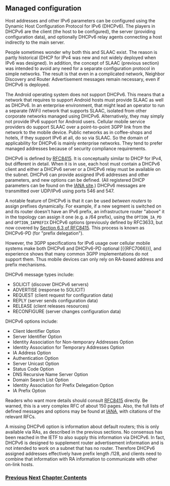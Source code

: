## Managed configuration

Host addresses and other IPv6 parameters can be configured using the Dynamic Host Configuration Protocol for IPv6 (DHCPv6). The players in DHCPv6 are the client (the host to be configured), the server (providing configuration data), and optionally DHCPv6 relay agents connecting a host indirectly to the main server.

People sometimes wonder why both this and SLAAC exist. The reason is partly historical (DHCP for IPv4 was new and not widely deployed when IPv6 was designed). In addition, the concept of SLAAC (previous section) was intended to avoid any need for a separate configuration protocol in simple networks. The result is that even in a complicated network, Neighbor Discovery and Router Advertisement messages remain necessary, even if DHCPv6 is deployed.

The Android operating system does not support DHCPv6. This means that a network that requires to support Android hosts must provide SLAAC as well as DHCPv6. In an enterprise environment, that might lead an operator to run a separate (WiFi) network that supports SLAAC, isolated from other corporate networks managed using DHCPv6. Alternatively, they may simply not provide IPv6 support for Android users. Cellular mobile service providers do support SLAAC over a point-to-point 3GPP link from the network to the mobile device. Public networks as in coffee-shops and hotels, if they support IPv6 at all, do so via SLAAC. So the domain of applicability for DHCPv6 is mainly enterprise networks. They tend to prefer managed addresses because of security compliance requirements.

DHCPv6 is defined by [RFC8415](https://www.rfc-editor.org/info/rfc8415). It is conceptually similar to DHCP for IPv4, but different in detail. When it is in use, each host must contain a DHCPv6 client and either a DHCPv6 server or a DHCPv6 relay must be available on the subnet. DHCPv6 can provide assigned IPv6 addresses and other parameters, and new options can be defined. (All registered DHCP parameters can be found on the [IANA site](https://www.iana.org/assignments/dhcpv6-parameters/dhcpv6-parameters.xhtml#dhcpv6-parameters-2).) DHCPv6 messages are transmitted over UDP/IPv6 using ports 546 and 547.

A notable feature of DHCPv6 is that it can be used *between routers* to assign prefixes dynamically. For example, if a new segment is switched on and its router doesn't have an IPv6 prefix, an infrastructure router "above" it in the topology can assign it one (e.g. a /64 prefix), using the `OPTION_IA_PD` and `OPTION_IAPREFIX` DHCPv6 options (previously defined by RFC3633, but now covered by [Section 6.3 of RFC8415](https://www.rfc-editor.org/rfc/rfc8415.html#section-6.3). This process is known as DHCPv6-PD (for "prefix delegation").

However, the 3GPP specifications for IPv6 usage over cellular mobile systems make both DHCPv6 and DHCPv6-PD optional \[{{RFC7066}}], and experience shows that many common 3GPP implementations do not support them. Thus mobile devices can only rely on RA-based address and prefix mechanisms.

DHCPv6 message types include:

- SOLICIT (discover DHCPv6 servers)
- ADVERTISE (response to SOLICIT)
- REQUEST (client request for configuration data)
- REPLY   (server sends configuration data)
- RELEASE (client releases resources)
- RECONFIGURE (server changes configuration data)

DHCPv6 options include:

- Client Identifier Option
- Server Identifier Option
- Identity Association for Non-temporary Addresses Option
- Identity Association for Temporary Addresses Option
- IA Address Option
- Authentication Option
- Server Unicast Option
- Status Code Option
- DNS Recursive Name Server Option
- Domain Search List Option
- Identity Association for Prefix Delegation Option
- IA Prefix Option

Readers who want more details should consult [RFC8415](https://www.rfc-editor.org/info/rfc8415) directly.
Be warned, this is a very complex RFC of about 150 pages. Also, the full lists of defined messages and options may be found at [IANA](https://www.iana.org/assignments/dhcpv6-parameters/dhcpv6-parameters.xhtml), with citations of the relevant RFCs.

A missing DHCPv6 option is information about default routers; this is only available
via RAs, as described in the previous sections. No consensus has
been reached in the IETF to also supply this information via DHCPv6. In fact,
DHCPv6 is designed to supplement router advertisement information and is not intended
to work on a subnet that has no router. Therefore DHCPv6 assigned addresses effectively
have prefix length /128, and clients need to combine that information with RA information
to communicate with other on-link hosts.

<!-- Link lines generated automatically; do not delete -->
### [<ins>Previous</ins>](Auto-configuration.md) [<ins>Next</ins>](DNS.md) [<ins>Chapter Contents</ins>](2.%20IPv6%20Basic%20Technology.md)
